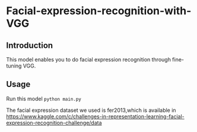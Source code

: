 # Facial-expression-recognition-with-VGG
## Introduction
This model enables you to do facial expression recognition through fine-tuning VGG.

## Usage

Run this model `python main.py`

The facial expression dataset we used is fer2013,which is available in https://www.kaggle.com/c/challenges-in-representation-learning-facial-expression-recognition-challenge/data
